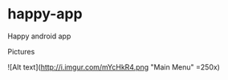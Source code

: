 happy-app
=========
Happy android app

Pictures

![Alt text](http://i.imgur.com/mYcHkR4.png "Main Menu" =250x)
